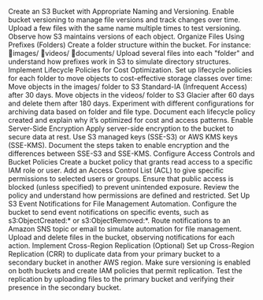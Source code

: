 Create an S3 Bucket with Appropriate Naming and Versioning.
Enable bucket versioning to manage file versions and track changes over time.
Upload a few files with the same name multiple times to test versioning. Observe how S3 maintains versions of each object.
Organize Files Using Prefixes (Folders)
Create a folder structure within the bucket. For instance:
images/
videos/
documents/
Upload several files into each "folder" and understand how prefixes work in S3 to simulate directory structures.
Implement Lifecycle Policies for Cost Optimization.
Set up lifecycle policies for each folder to move objects to cost-effective storage classes over time:
Move objects in the images/ folder to S3 Standard-IA (Infrequent Access) after 30 days.
Move objects in the videos/ folder to S3 Glacier after 60 days and delete them after 180 days.
Experiment with different configurations for archiving data based on folder and file type.
Document each lifecycle policy created and explain why it’s optimized for cost and access patterns.
Enable Server-Side Encryption
Apply server-side encryption to the bucket to secure data at rest.
Use S3 managed keys (SSE-S3) or AWS KMS keys (SSE-KMS).
Document the steps taken to enable encryption and the differences between SSE-S3 and SSE-KMS.
Configure Access Controls and Bucket Policies
Create a bucket policy that grants read access to a specific IAM role or user.
Add an Access Control List (ACL) to give specific permissions to selected users or groups.
Ensure that public access is blocked (unless specified) to prevent unintended exposure.
Review the policy and understand how permissions are defined and restricted.
Set Up S3 Event Notifications for File Management Automation.
Configure the bucket to send event notifications on specific events, such as s3:ObjectCreated:* or s3:ObjectRemoved:*.
Route notifications to an Amazon SNS topic or email to simulate automation for file management.
Upload and delete files in the bucket, observing notifications for each action.
Implement Cross-Region Replication (Optional)
Set up Cross-Region Replication (CRR) to duplicate data from your primary bucket to a secondary bucket in another AWS region.
Make sure versioning is enabled on both buckets and create IAM policies that permit replication.
Test the replication by uploading files to the primary bucket and verifying their presence in the secondary bucket.